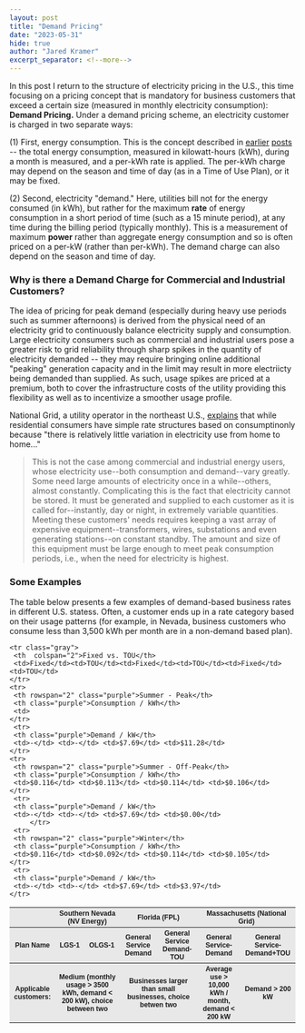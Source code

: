 ```yaml
---
layout: post
title: "Demand Pricing"
date: "2023-05-31"
hide: true
author: "Jared Kramer"
excerpt_separator: <!--more-->
---
```

 
In this post I return to the structure of electricity pricing in the U.S., this time focusing on a pricing concept that is mandatory for business customers that 
exceed a certain size (measured in monthly electricity consumption): **Demand Pricing.**  Under a demand pricing scheme, an electricity customer is charged in two separate ways: 

(1) First, energy consumption.  This is the concept described in [earlier](https://jgkramer.github.io/2022/10/15/Residential-Electricity-Rates.html) [posts](https://jgkramer.github.io/2022/11/07/Electricity_Usage_Anecdotes.html) -- the total energy consumption, measured in kilowatt-hours (kWh), during a month is measured, and a per-kWh rate is applied.   The per-kWh charge may depend on the season and time of day (as in a Time of Use Plan), or it may be fixed.  

(2) Second, electricity "demand."  Here, utilities bill not for the energy consumed (in kWh), but rather for the maximum **rate** of energy consumption in a short period of time (such as a 15 minute period), at any time during the billing period (typically monthly).  This is a measurement of maximum **power** 
rather than aggregate energy consumption and so is often priced on a per-kW (rather than per-kWh).   The demand charge can also depend on the season and time of day. 

<!--more-->

### Why is there a Demand Charge for Commercial and Industrial Customers? 

The idea of pricing for peak demand (especially during heavy use periods such as summer afternoons) is derived from the physical need of an electricity grid to 
continuously balance electricity supply and consumption.  Large electricity consumers such as commercial and industrial users pose a greater risk to grid 
reliability through sharp spikes in the quantity of electricity demanded -- they may require bringing online additional "peaking" generation capacity and in the 
limit may result in more electriicty being demanded than supplied.   As such, usage spikes are priced at a premium, both to cover the infrastructure costs of the 
utility providing this flexibility as well as to incentivize a smoother usage profile.

National Grid, a utility operator in the northeast U.S., [explains](https://www9.nationalgridus.com/niagaramohawk/non_html/eff_elec-demand.pdf) that while residential consumers have simple rate structures based on consumptinonly because "there is relatively little variation in electricity use from home to home..."

> This is not the case among commercial and industrial energy users, whose electricity use--both consumption and demand--vary greatly. Some need large amounts of electricity once in a while--others, almost constantly. Complicating this is the fact that electricity cannot be stored. It must be generated and supplied to each customer as it is called for--instantly, day or night, in extremely variable quantities. Meeting these customers' needs requires keeping a vast array of expensive equipment--transformers, wires, substations and even generating stations--on constant standby. The amount and size of this equipment must be large enough to meet peak consumption periods, i.e., when the need for electricity is highest.

### Some Examples

The table below presents a few examples of demand-based business rates in different U.S. statess.   Often, a customer ends up in a rate category based on their usage patterns 
(for example, in Nevada, business customers who consume less than 3,500 kWh per month are in a non-demand based plan). 

<STYLE TYPE="text/css">
<!--
TH{font-family: Arial; font-size: 9pt; text-align: center;}
TD{font-family: Arial; font-size: 9pt; text-align: center;}
TR.gray TD, TR.gray TH {background-color: lightgray;}
TR.blue TD, TR.blue TH {background-color: #E8E8E8;}
TD.purple TH.purple {background-color: #E6E6FA;}
-->
</STYLE>
<table>
    <tr class="blue">
        <th colspan="2" scope ="colgroup"></th> 
         <th colspan="2" scope ="colgroup">Southern Nevada (NV Energy)</th> 
         <th colspan="2" scope ="colgroup">Florida (FPL)</th>
     <th colspan="2" scope ="colgroup">Massachusetts (National Grid)</th>
    <tr class="blue">
     <th colspan="2">Plan Name</th>
     <th>LGS-1</th> <th>OLGS-1</th> <th>General Service Demand</th><th>General Service Demand-TOU</th><th>General Service-Demand</th><th>General Service-Demand+TOU</th>
    </tr>
    <tr class="blue">
     <th colspan="2">Applicable customers:</th>
     <th colspan="2">Medium (monthly usage > 3500 kWh, demand < 200 kW), choice between two</th>
     <th colspan="2">Businesses larger than small businesses, choice betwen two</th>
     <th>Average use > 10,000 kWh / month, demand < 200 kW</th>
     <th>Demand > 200 kW</th>
    </tr>
    
    <tr class="gray">
     <th  colspan="2">Fixed vs. TOU</th>
     <td>Fixed</td><td>TOU</td><td>Fixed</td><td>TOU</td><td>Fixed</td><td>TOU</td>
    </tr>
    <tr>
     <th rowspan="2" class="purple">Summer - Peak</th>
     <th class="purple">Consumption / kWh</th>
     <td>
    </tr>
     <tr>
     <th class="purple">Demand / kW</th>
     <td>-</td> <td>-</td> <td>$7.69</td> <td>$11.28</td>
    </tr>
    <tr>
     <th rowspan="2" class="purple">Summer - Off-Peak</th>
     <th class="purple">Consumption / kWh</th>
     <td>$0.116</td> <td>$0.113</td> <td>$0.114</td> <td>$0.106</td>
    </tr>
     <tr>
     <th class="purple">Demand / kW</th>
     <td>-</td> <td>-</td> <td>$7.69</td> <td>$0.00</td>
         </tr>
     <tr>
     <th rowspan="2" class="purple">Winter</th>
     <th class="purple">Consumption / kWh</th>
     <td>$0.116</td> <td>$0.092</td> <td>$0.114</td> <td>$0.105</td>
    </tr>
     <tr>
     <th class="purple">Demand / kW</th>
     <td>-</td> <td>-</td> <td>$7.69</td> <td>$3.97</td>
    </tr>    
</table>
                       

